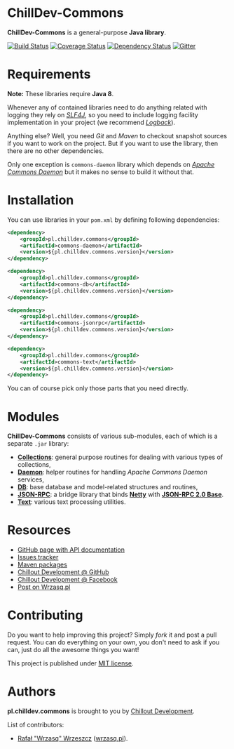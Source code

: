 <!---
# This file is part of the ChillDev-Commons.
#
# @license http://mit-license.org/ The MIT license
# @copyright 2014 - 2016 © by Rafał Wrzeszcz - Wrzasq.pl.
-->

# ChillDev-Commons

**ChillDev-Commons** is a general-purpose **Java library**.

[![Build Status](https://travis-ci.org/chilloutdevelopment/pl.chilldev.commons.svg)](https://travis-ci.org/chilloutdevelopment/pl.chilldev.commons)
[![Coverage Status](https://coveralls.io/repos/chilloutdevelopment/pl.chilldev.commons/badge.png?branch=develop)](https://coveralls.io/r/chilloutdevelopment/pl.chilldev.commons)
[![Dependency Status](https://www.versioneye.com/user/projects/55e2bf35c6d8f2001d000332/badge.svg?style=flat)](https://www.versioneye.com/user/projects/55e2bf35c6d8f2001d000332)
[![Gitter](https://badges.gitter.im/Join%20Chat.svg)](https://gitter.im/chilloutdevelopment/pl.chilldev.commons)

# Requirements

**Note:** These libraries require **Java 8**.

Whenever any of contained libraries need to do anything related with logging they rely on [*SLF4J*](http://www.slf4j.org/), so you need to include logging facility implementation in your project (we recommend [*Logback*](http://logback.qos.ch/)).

Anything else? Well, you need *Git* and *Maven* to checkout snapshot sources if you want to work on the project. But if you want to use the library, then there are no other dependencies.

Only one exception is `commons-daemon` library which depends on [*Apache Commons Daemon*](http://commons.apache.org/proper/commons-daemon/) but it makes no sense to build it without that.

# Installation

You can use libraries in your `pom.xml` by defining following dependencies:

```xml
<dependency>
    <groupId>pl.chilldev.commons</groupId>
    <artifactId>commons-daemon</artifactId>
    <version>${pl.chilldev.commons.version}</version>
</dependency>

<dependency>
    <groupId>pl.chilldev.commons</groupId>
    <artifactId>commons-db</artifactId>
    <version>${pl.chilldev.commons.version}</version>
</dependency>

<dependency>
    <groupId>pl.chilldev.commons</groupId>
    <artifactId>commons-jsonrpc</artifactId>
    <version>${pl.chilldev.commons.version}</version>
</dependency>

<dependency>
    <groupId>pl.chilldev.commons</groupId>
    <artifactId>commons-text</artifactId>
    <version>${pl.chilldev.commons.version}</version>
</dependency>
```

You can of course pick only those parts that you need directly.

# Modules

**ChillDev-Commons** consists of various sub-modules, each of which is a separate `.jar` library:

-   [**Collections**](http://chilloutdevelopment.github.io/pl.chilldev.commons/commons-collections/): general purpose routines for dealing with various types of collections,
-   [**Daemon**](http://chilloutdevelopment.github.io/pl.chilldev.commons/commons-daemon/): helper routines for handling *Apache Commons Daemon* services,
-   [**DB**](http://chilloutdevelopment.github.io/pl.chilldev.commons/commons-db/): base database and model-related structures and routines,
-   [**JSON-RPC**](http://chilloutdevelopment.github.io/pl.chilldev.commons/commons-jsonrpc/): a bridge library that binds [**Netty**](http://netty.io/) with [**JSON-RPC 2.0 Base**](http://software.dzhuvinov.com/json-rpc-2.0-base.html).
-   [**Text**](http://chilloutdevelopment.github.io/pl.chilldev.commons/commons-text/): various text processing utilities.

# Resources

-   [GitHub page with API documentation](http://chilloutdevelopment.github.io/pl.chilldev.commons)
-   [Issues tracker](https://github.com/chilloutdevelopment/pl.chilldev.commons/issues)
-   [Maven packages](http://search.maven.org/#search%7Cga%7C1%7Cg%3A%22pl.chilldev.commons%22)
-   [Chillout Development @ GitHub](https://github.com/chilloutdevelopment)
-   [Chillout Development @ Facebook](http://www.facebook.com/chilldev)
-   [Post on Wrzasq.pl](http://wrzasq.pl/blog/chilldev-commons-java-library.html)

# Contributing

Do you want to help improving this project? Simply *fork* it and post a pull request. You can do everything on your own, you don't need to ask if you can, just do all the awesome things you want!

This project is published under [MIT license](https://github.com/chilloutdevelopment/pl.chilldev.commons/tree/master/LICENSE).

# Authors

**pl.chilldev.commons** is brought to you by [Chillout Development](http://chilldev.pl).

List of contributors:

-   [Rafał "Wrzasq" Wrzeszcz](https://github.com/rafalwrzeszcz) ([wrzasq.pl](http://wrzasq.pl)).
